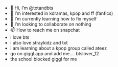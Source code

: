 - 👋 Hi, I’m @txtandbts
- 👀 I’m interested in kdramas, kpop and ff (fanfics)
- 🌱 I’m currently learning how to fix myself
- 💞️ I’m looking to collaborate on nothing
- 📫 How to reach me on snapchat
- i love bts
- i also love straykidz and txt
- i am learning about a kpop group called ateez
- go on giggl.app and add me.... btslover_12
- the school blocked giggl for me

